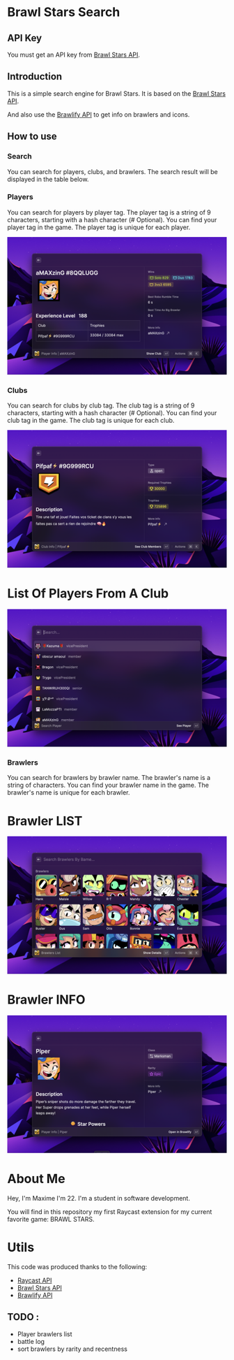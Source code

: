 # Brawl Stars Search

## **API Key**

You must get an API key from [Brawl Stars API](https://developer.brawlstars.com/#/).

## **Introduction**

This is a simple search engine for Brawl Stars. It is based on the [Brawl Stars API](https://developer.brawlstars.com/#/).

And also use the [Brawlify API](https://brawlapi.com/) to get info on brawlers and icons.

## **How to use**

### **Search**

You can search for players, clubs, and brawlers. The search result will be displayed in the table below.

### **Players**

You can search for players by player tag. The player tag is a string of 9 characters, starting with a hash character (# Optional). You can find your player tag in the game. The player tag is unique for each player.

![Brawler](./ReadmeAssets/brawlstars-5.png)

### **Clubs**

You can search for clubs by club tag. The club tag is a string of 9 characters, starting with a hash character (# Optional). You can find your club tag in the game. The club tag is unique for each club.

![Brawler](./ReadmeAssets/brawlstars-3.png)

# **List Of Players From A Club**

![Brawler](./ReadmeAssets/brawlstars-4.png)

### **Brawlers**

You can search for brawlers by brawler name. The brawler's name is a string of characters. You can find your brawler name in the game. The brawler's name is unique for each brawler.

# **Brawler LIST**

![Brawler](./ReadmeAssets/brawlstars-1.png)

# **Brawler INFO**

![Brawler](./ReadmeAssets/brawlstars-2.png)

# About Me

Hey, I'm Maxime I'm 22. I'm a student in software development.

You will find in this repository my first Raycast extension for my current favorite game: BRAWL STARS.

# Utils

This code was produced thanks to the following:

- [Raycast API](https://developers.raycast.com/)
- [Brawl Stars API](https://developer.brawlstars.com/#/)
- [Brawlify API](https://brawlapi.com/)

## TODO :

- Player brawlers list
- battle log
- sort brawlers by rarity and recentness
